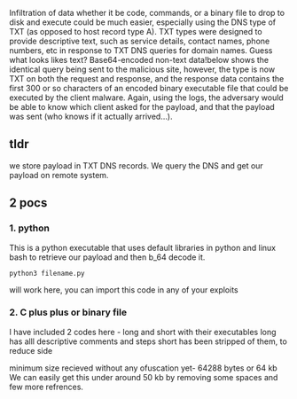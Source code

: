 Infiltration of data whether it be code, commands, or a binary file to drop to disk and execute could be much easier, especially using the DNS type of TXT (as opposed to host record type A). TXT types were designed to provide descriptive text, such as service details, contact names, phone numbers, etc in response to TXT DNS queries for domain names.
Guess what looks likes text? Base64-encoded non-text data!below shows the identical query being sent to the malicious site, however, the type is now TXT on both the request and response, and the response data contains the first 300 or so characters of an encoded binary executable file that could be executed by the client malware. Again, using the logs, the adversary would be able to know which client asked for the payload, and that the payload was sent (who knows if it actually arrived…).

## tldr
we store payload in TXT DNS records.
We query the DNS and get our payload on remote system.

## 2 pocs

### 1. python 
This is a python executable that uses default libraries in python and linux bash to retrieve our payload and then b_64 decode it.
```
python3 filename.py
```
will work here, you can import this code in any of your exploits

### 2. C plus plus or binary file 
I have included 2 codes here - long and short with their executables
long has alll descriptive comments and steps
short has been stripped of them, to reduce side

minimum size recieved without any ofuscation yet- 64288 bytes or 64 kb
We can easily get this under around 50 kb by removing some spaces and few more refrences.
